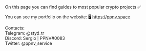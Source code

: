 On this page you can find guides to most popular crypto projects ✅

You can see my portfolio on the website: 🖥 https://ppnv.space

Contacts:  <br>
Telegram: @styd_tr <br>
Discord: Sergio | PPNV#0083 <br>
Twitter: @ppnv_service
